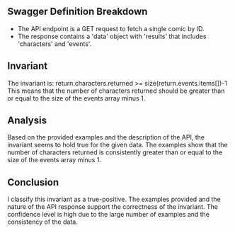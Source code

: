 ## Swagger Definition Breakdown
- The API endpoint is a GET request to fetch a single comic by ID.
- The response contains a 'data' object with 'results' that includes 'characters' and 'events'.

## Invariant
The invariant is: return.characters.returned >= size(return.events.items[])-1
This means that the number of characters returned should be greater than or equal to the size of the events array minus 1.

## Analysis
Based on the provided examples and the description of the API, the invariant seems to hold true for the given data. The examples show that the number of characters returned is consistently greater than or equal to the size of the events array minus 1.

## Conclusion
I classify this invariant as a true-positive. The examples provided and the nature of the API response support the correctness of the invariant. The confidence level is high due to the large number of examples and the consistency of the data.
